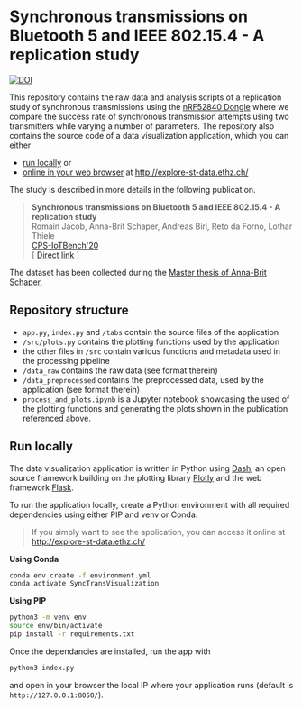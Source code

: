 # Synchronous transmissions on Bluetooth 5 and IEEE 802.15.4 - A replication study

[![DOI](https://zenodo.org/badge/DOI/10.5281/zenodo.3964355.svg)](https://doi.org/10.5281/zenodo.3964355)


This repository contains the raw data and analysis scripts of a replication study of synchronous transmissions using the [nRF52840 Dongle](https://www.nordicsemi.com/en/Software%20and%20tools/Development%20Kits/nRF52840%20Dongle) where we compare the success rate of synchronous transmission attempts using two transmitters while varying a number of parameters. The repository also contains the source code of a data visualization application, which you can either
- [run locally](#Run-locally) or
- [online in your web browser](URL) at http://explore-st-data.ethz.ch/

The study is described in more details in the following publication.
> **Synchronous transmissions on Bluetooth 5 and IEEE 802.15.4 - A replication study**  
Romain Jacob, Anna-Brit Schaper, Andreas Biri, Reto da Forno, Lothar Thiele   
[CPS-IoTBench'20](https://cpsbench20.ethz.ch/)  
[ [Direct link](https://openreview.net/forum?id=BSZPNEUHiS2) ]

The dataset has been collected during the [Master thesis of Anna-Brit Schaper.](https://doi.org/10.3929/ethz-b-000375332)

## Repository structure
- `app.py`, `index.py` and `/tabs` contain the source files of the application
- `/src/plots.py` contains the plotting functions used by the application
- the other files in `/src` contain various functions and metadata used in the processing pipeline
- `/data_raw` contains the raw data (see format therein)
- `/data_preprocessed` contains the preprocessed data, used by the application (see format therein)
- `process_and_plots.ipynb` is a Jupyter notebook showcasing the used of the plotting functions and generating the plots shown in the publication referenced above.


## Run locally
The data visualization application is written in Python using [Dash](https://plotly.com/dash/), an open source framework building on the plotting library [Plotly](https://plotly.com/python/) and the web framework [Flask](https://flask.palletsprojects.com/en/1.1.x/).

To run the application locally, create a Python environment with all required dependencies using either PIP and venv or Conda.

> If you simply want to see the application, you can access it online at http://explore-st-data.ethz.ch/

**Using Conda**
```bash
conda env create -f environment.yml
conda activate SyncTransVisualization
```
**Using PIP**
```bash
python3 -m venv env
source env/bin/activate
pip install -r requirements.txt
```

Once the dependancies are installed, run the app with
```bash
python3 index.py
```
and open in your browser the local IP where your application runs (default is `http://127.0.0.1:8050/`).
